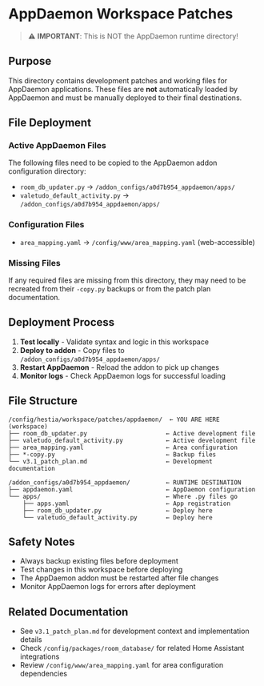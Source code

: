 # AppDaemon Workspace Patches

> ⚠️ **IMPORTANT**: This is NOT the AppDaemon runtime directory!

## Purpose

This directory contains development patches and working files for AppDaemon applications. These files are **not** automatically loaded by AppDaemon and must be manually deployed to their final destinations.

## File Deployment

### Active AppDaemon Files
The following files need to be copied to the AppDaemon addon configuration directory:

- `room_db_updater.py` → `/addon_configs/a0d7b954_appdaemon/apps/`
- `valetudo_default_activity.py` → `/addon_configs/a0d7b954_appdaemon/apps/`

### Configuration Files
- `area_mapping.yaml` → `/config/www/area_mapping.yaml` (web-accessible)

### Missing Files
If any required files are missing from this directory, they may need to be recreated from their `-copy.py` backups or from the patch plan documentation.

## Deployment Process

1. **Test locally** - Validate syntax and logic in this workspace
2. **Deploy to addon** - Copy files to `/addon_configs/a0d7b954_appdaemon/apps/`
3. **Restart AppDaemon** - Reload the addon to pick up changes
4. **Monitor logs** - Check AppDaemon logs for successful loading

## File Structure

```
/config/hestia/workspace/patches/appdaemon/  ← YOU ARE HERE (workspace)
├── room_db_updater.py                      ← Active development file
├── valetudo_default_activity.py            ← Active development file
├── area_mapping.yaml                       ← Area configuration
├── *-copy.py                               ← Backup files
└── v3.1_patch_plan.md                      ← Development documentation

/addon_configs/a0d7b954_appdaemon/          ← RUNTIME DESTINATION
├── appdaemon.yaml                          ← AppDaemon configuration
└── apps/                                   ← Where .py files go
    ├── apps.yaml                           ← App registration
    ├── room_db_updater.py                  ← Deploy here
    └── valetudo_default_activity.py        ← Deploy here
```

## Safety Notes

- Always backup existing files before deployment
- Test changes in this workspace before deploying
- The AppDaemon addon must be restarted after file changes
- Monitor AppDaemon logs for errors after deployment

## Related Documentation

- See `v3.1_patch_plan.md` for development context and implementation details
- Check `/config/packages/room_database/` for related Home Assistant integrations
- Review `/config/www/area_mapping.yaml` for area configuration dependencies
